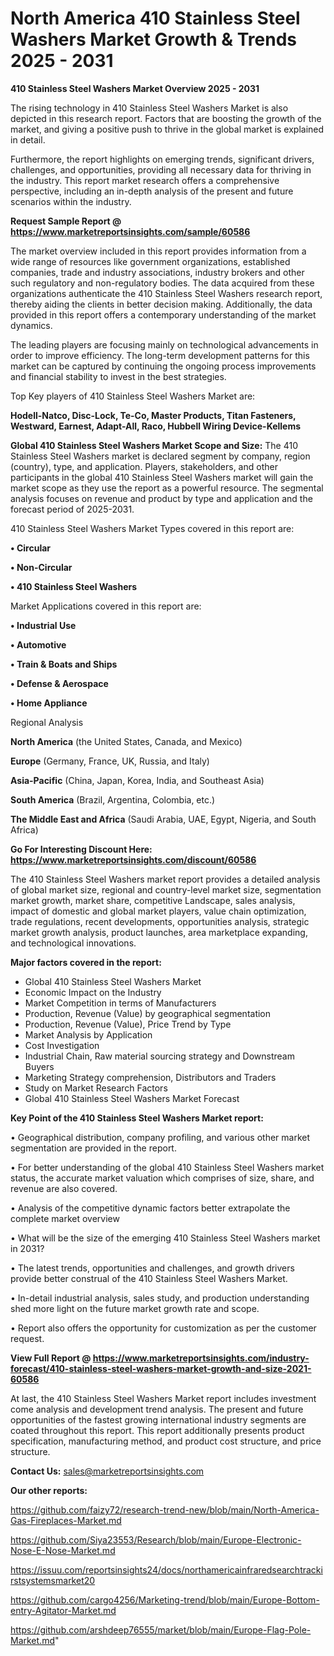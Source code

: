 # North America 410 Stainless Steel Washers Market Growth & Trends 2025 - 2031

<Strong> 410 Stainless Steel Washers Market Overview 2025 - 2031</strong>

The rising technology in 410 Stainless Steel Washers Market is also depicted in this research report. Factors that are boosting the growth of the market, and giving a positive push to thrive in the global market is explained in detail.

Furthermore, the report highlights on emerging trends, significant drivers, challenges, and opportunities, providing all necessary data for thriving in the industry. This report market research offers a comprehensive perspective, including an in-depth analysis of the present and future scenarios within the industry.

<strong>Request Sample Report @ <a href=https://www.marketreportsinsights.com/sample/60586>https://www.marketreportsinsights.com/sample/60586</a></strong>

The market overview included in this report provides information from a wide range of resources like government organizations, established companies, trade and industry associations, industry brokers and other such regulatory and non-regulatory bodies. The data acquired from these organizations authenticate the 410 Stainless Steel Washers research report, thereby aiding the clients in better decision making. Additionally, the data provided in this report offers a contemporary understanding of the market dynamics.

The leading players are focusing mainly on technological advancements in order to improve efficiency. The long-term development patterns for this market can be captured by continuing the ongoing process improvements and financial stability to invest in the best strategies.

Top Key players of 410 Stainless Steel Washers Market are:

<strong>Hodell-Natco, Disc-Lock, Te-Co, Master Products, Titan Fasteners, Westward, Earnest, Adapt-All, Raco, Hubbell Wiring Device-Kellems</strong>

<strong><b>Global 410 Stainless Steel Washers Market Scope and Size:</b></strong>
The 410 Stainless Steel Washers market is declared segment by company, region (country), type, and application. Players, stakeholders, and other participants in the global 410 Stainless Steel Washers market will gain the market scope as they use the report as a powerful resource. The segmental analysis focuses on revenue and product by type and application and the forecast period of 2025-2031.

410 Stainless Steel Washers Market Types covered in this report are:

<strong>• Circular

• Non-Circular

• 410 Stainless Steel Washers</strong>

Market Applications covered in this report are:

<strong>• Industrial Use

• Automotive

• Train & Boats and Ships

• Defense & Aerospace

• Home Appliance</strong> 

Regional Analysis

<strong>North America</strong> (the United States, Canada, and Mexico)

<strong>Europe</strong> (Germany, France, UK, Russia, and Italy)

<strong>Asia-Pacific</strong> (China, Japan, Korea, India, and Southeast Asia)

<strong>South America</strong> (Brazil, Argentina, Colombia, etc.)

<strong>The Middle East and Africa</strong> (Saudi Arabia, UAE, Egypt, Nigeria, and South Africa)

<strong>Go For Interesting Discount Here: <a href=https://www.marketreportsinsights.com/discount/60586>https://www.marketreportsinsights.com/discount/60586</a></strong>

The 410 Stainless Steel Washers market report provides a detailed analysis of global market size, regional and country-level market size, segmentation market growth, market share, competitive Landscape, sales analysis, impact of domestic and global market players, value chain optimization, trade regulations, recent developments, opportunities analysis, strategic market growth analysis, product launches, area marketplace expanding, and technological innovations.

<strong><b>Major factors covered in the report:</b></strong>
<ul>
  <li>Global 410 Stainless Steel Washers Market </li>
  <li>Economic Impact on the Industry</li>
  <li>Market Competition in terms of Manufacturers</li>
  <li>Production, Revenue (Value) by geographical segmentation</li>
  <li>Production, Revenue (Value), Price Trend by Type</li>
  <li>Market Analysis by Application</li>
  <li>Cost Investigation</li>
  <li>Industrial Chain, Raw material sourcing strategy and Downstream Buyers</li>
  <li>Marketing Strategy comprehension, Distributors and Traders</li>
  <li>Study on Market Research Factors</li>
  <li>Global 410 Stainless Steel Washers Market Forecast</li>
</ul>

<strong><b>Key Point of the 410 Stainless Steel Washers Market report:</b></strong>

• Geographical distribution, company profiling, and various other market segmentation are provided in the report.

• For better understanding of the global 410 Stainless Steel Washers market status, the accurate market valuation which comprises of size, share, and revenue are also covered.

• Analysis of the competitive dynamic factors better extrapolate the complete market overview

• What will be the size of the emerging 410 Stainless Steel Washers market in 2031?

• The latest trends, opportunities and challenges, and growth drivers provide better construal of the 410 Stainless Steel Washers Market.

• In-detail industrial analysis, sales study, and production understanding shed more light on the future market growth rate and scope.

• Report also offers the opportunity for customization as per the customer request.

<strong><b>View Full Report @ <a href=https://www.marketreportsinsights.com/industry-forecast/410-stainless-steel-washers-market-growth-and-size-2021-60586>https://www.marketreportsinsights.com/industry-forecast/410-stainless-steel-washers-market-growth-and-size-2021-60586</a></b></strong>


At last, the 410 Stainless Steel Washers Market report includes investment come analysis and development trend analysis. The present and future opportunities of the fastest growing international industry segments are coated throughout this report. This report additionally presents product specification, manufacturing method, and product cost structure, and price structure.

<strong>Contact Us:</strong>
sales@marketreportsinsights.com

<strong>Our other reports:</strong>

<a href=https://github.com/faizy72/research-trend-new/blob/main/North-America-Gas-Fireplaces-Market.md>https://github.com/faizy72/research-trend-new/blob/main/North-America-Gas-Fireplaces-Market.md</a>

<a href=https://github.com/Siya23553/Research/blob/main/Europe-Electronic-Nose-E-Nose-Market.md>https://github.com/Siya23553/Research/blob/main/Europe-Electronic-Nose-E-Nose-Market.md</a>

<a href=https://issuu.com/reportsinsights24/docs/northamericainfraredsearchtrackirstsystemsmarket20>https://issuu.com/reportsinsights24/docs/northamericainfraredsearchtrackirstsystemsmarket20</a>

<a href=https://github.com/cargo4256/Marketing-trend/blob/main/Europe-Bottom-entry-Agitator-Market.md>https://github.com/cargo4256/Marketing-trend/blob/main/Europe-Bottom-entry-Agitator-Market.md</a>

<a href=https://github.com/arshdeep76555/market/blob/main/Europe-Flag-Pole-Market.md>https://github.com/arshdeep76555/market/blob/main/Europe-Flag-Pole-Market.md</a>"
